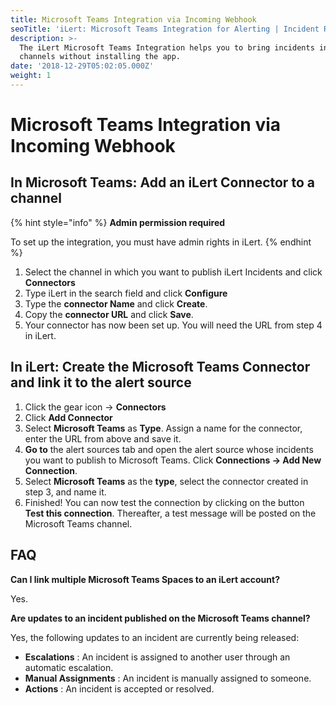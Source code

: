 ```yaml
---
title: Microsoft Teams Integration via Incoming Webhook
seoTitle: 'iLert: Microsoft Teams Integration for Alerting | Incident Response | Uptime'
description: >-
  The iLert Microsoft Teams Integration helps you to bring incidents into your
  channels without installing the app.
date: '2018-12-29T05:02:05.000Z'
weight: 1
---
```


# Microsoft Teams Integration via Incoming Webhook

## In Microsoft Teams: Add an iLert Connector to a channel <a id="add-to-channel"></a>

{% hint style="info" %}
**Admin permission required**

To set up the integration, you must have admin rights in iLert.
{% endhint %}

1. Select the channel in which you want to publish iLert Incidents and click **Connectors**
2. Type iLert in the search field and click **Configure**
3. Type the **connector Name** and click **Create**.
4. Copy the **connector URL** and click **Save**.
5. Your connector has now been set up. You will need the URL from step 4 in iLert.

## In iLert: Create the Microsoft Teams Connector and link it to the alert source <a id="create-alarm-source"></a>

1. Click the gear icon → **Connectors**
2. Click **Add Connector**
3. Select **Microsoft Teams** as **Type**. Assign a name for the connector, enter the URL from above and save it.
4. **Go to** the alert sources tab and open the alert source whose incidents you want to publish to Microsoft Teams. Click **Connections → Add New Connection**.
5. Select **Microsoft Teams** as the **type**, select the connector created in step 3, and name it.
6. Finished! You can now test the connection by clicking on the button **Test this connection**. Thereafter, a test message will be posted on the Microsoft Teams channel.

## FAQ <a id="faq"></a>

**Can I link multiple Microsoft Teams Spaces to an iLert account?**

Yes.

**Are updates to an incident published on the Microsoft Teams channel?**

Yes, the following updates to an incident are currently being released:

* **Escalations** : An incident is assigned to another user through an automatic escalation.
* **Manual Assignments** : An incident is manually assigned to someone.
* **Actions** : An incident is accepted or resolved.

